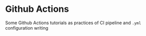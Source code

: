 # Github Actions

Some Github Actions tutorials as practices of CI pipeline and `.yml` configuration writing

